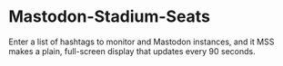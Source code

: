 # Mastodon-Stadium-Seats
Enter a list of hashtags to monitor and Mastodon instances, and it MSS makes a plain, full-screen display that updates every 90 seconds.
